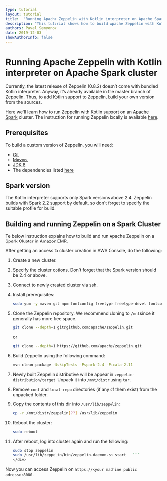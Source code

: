 ```yaml
---
type: tutorial
layout: tutorial
title:  "Running Apache Zeppelin with Kotlin interpreter on Apache Spark cluster"
description: "This tutorial shows how to build Apache Zeppelin with Kotlin support from sources and run it on a Spark Cluster."
authors: Pavel Semyonov
date: 2019-12-03
showAuthorInfo: false
---
```


# Running Apache Zeppelin with Kotlin interpreter on Apache Spark cluster

Currently, the latest release of Zeppelin (0.8.2) doesn’t come with bundled Kotlin interpreter.
Anyway, it’s already available in the master branch of Zeppelin.
Thus, to add Kotlin support to Zeppelin, build your own version from the sources.

Here we'll learn how to run Zeppelin with Kotlin support on an [Apache Spark](https://spark.apache.org/) cluster.
The instruction for running Zeppelin locally is available [here](/docs/reference/data-science-overview.html#zeppelin-interpreter). 

## Prerequisites

To build a custom version of Zeppelin, you will need:

* [Git](https://git-scm.com/)
* [Maven](https://maven.apache.org/install.html),
* [JDK 8](https://www.oracle.com/technetwork/java/javase/downloads/jdk8-downloads-2133151.html)
* The dependencies listed [here](https://zeppelin.apache.org/docs/latest/setup/basics/how_to_build.html#build-requirements)

## Spark version

The Kotlin interpreter supports only Spark versions above 2.4. Zeppelin builds with Spark 2.2 support
by default, so don't forget to specify the suitable profile for build.

## Building and running Zeppelin on a Spark Cluster

Te below instruction explains how to build and run Apache Zeppelin on a Spark Cluster in [Amazon EMR](https://aws.amazon.com/emr/).

After getting an access to cluster creation in AWS Console, do the following:

1. Create a new cluster.

1. Specify the cluster options. Don't forget that the Spark version should be 2.4 or above.
    
1. Connect to newly created cluster via ssh.

1. Install prerequisites:
   <div class="sample" markdown="1" mode="shell" theme="idea">

   ```bash
   sudo yum -y maven git npm fontconfig freetype freetype-devel fontconfig-devel libstdc++ R
   ```
   </div>

1. Clone the Zeppelin repository. We recommend cloning to `/mnt`since it generally has more free space.

   <div class="sample" markdown="1" mode="shell" theme="idea">

   ```bash
   git clone --depth=1 git@github.com:apache/zeppelin.git
   ```
   </div>

   or

   <div class="sample" markdown="1" mode="shell" theme="idea">

   ```bash
   git clone --depth=1 https://github.com/apache/zeppelin.git
   ```
   </div>

1. Build Zeppelin using the following command:

   <div class="sample" markdown="1" mode="shell" theme="idea">

   ```bash
   mvn clean package -DskipTests -Pspark-2.4 -Pscala-2.11
   ```
   </div>

1. Newly built Zeppelin distributive will be appear in `zeppelin-distribution/target`.
    Unpack it into `/mnt/distr` using `tar`.
    
1. Remove `conf` and `local-repo` directories (if any of them exist) from the unpacked folder.

1. Copy the contents of this dir into `/usr/lib/zeppelin`:
   <div class="sample" markdown="1" mode="shell" theme="idea">

   ```bash
   cp -r /mnt/distr/zeppelin[??] /usr/lib/zeppelin
   ```
   </div>
   
1. Reboot the cluster:
   <div class="sample" markdown="1" mode="shell" theme="idea">

   ```bash
   sudo reboot
   ```
   </div>
   
1. After reboot, log into cluster again and run the following:
   <div class="sample" markdown="1" mode="shell" theme="idea">

   ```bash
   sudo stop zeppelin
   sudo /usr/lib/zeppelin/bin/zeppelin-daemon.sh start   ```
   </div>
   
Now you can access Zeppelin on `https://<your machine public adress>:8080`.